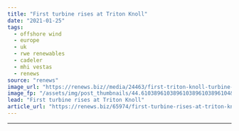 ```yaml
---
title: "First turbine rises at Triton Knoll"
date: "2021-01-25"
tags: 
  - offshore wind
  - europe
  - uk
  - rwe renewables
  - cadeler
  - mhi vestas
  - renews
source: "renews"
image_url: "https://renews.biz//media/24463/first-triton-knoll-turbine-credit-rwe-renewables.jpg?mode=crop&width=770&heightratio=0.6103896103896103896103896104&slimmage=true"
image_fp: "/assets/img/post_thumbnails/44.6103896103896103896103896104&slimmage=true"
lead: "First turbine rises at Triton Knoll"
article_url: "https://renews.biz/65974/first-turbine-rises-at-triton-knoll/"
---
```


---
